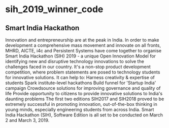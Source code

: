 # sih_2019_winner_code
## Smart India Hackathon
Innovation and entrepreneurship are at the peak in India. In order to make development a comprehensive mass movement and innovate on all fronts, MHRD, AICTE, i4c and Persistent Systems have come together to organise Smart India Hackathon (SIH) 2019 - a unique Open Innovation Model for identifying new and disruptive technology innovations to solve the challenges faced in our country. It's a non-stop product development competition, where problem statements are posed to technology students for innovative solutions. It can help to:
Harness creativity & expertise of students
Spark institute-level hackathons
Build funnel for 'Startup India' campaign
Crowdsource solutions for improving governance and quality of life
Provide opportunity to citizens to provide innovative solutions to India's daunting problems
The first two editions SIH2017 and SIH2018 proved to be extremely successful in promoting innovation, out-of-the-box thinking in young minds, especially engineering students from across India.
Smart India Hackathon (SIH), Software Edition is all set to be conducted on March 2 and March 3, 2019.
